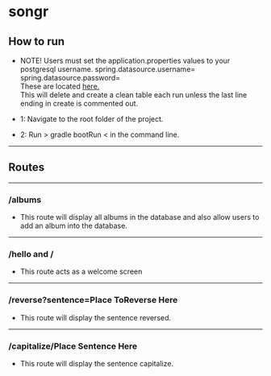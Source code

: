 # songr

## How to run
- NOTE! Users must set the application.properties values to your postgresql username. 
spring.datasource.username=  
spring.datasource.password=  
These are located [here.](https://github.com/kdcouture/songr/blob/master/src/main/resources/application.properties)  
This will delete and create a clean table each run unless the last line ending in create is commented out.


- 1: Navigate to the root folder of the project.
- 2: Run > gradle bootRun < in the command line.

---
## Routes
---
### /albums
- This route will display all albums in the database and also allow users to add an album into the database.
---
### /hello and /
- This route acts as a welcome screen
---
### /reverse?sentence=Place ToReverse Here
- This route will display the sentence reversed.
---
### /capitalize/Place Sentence Here
- This route will display the sentence capitalize.
